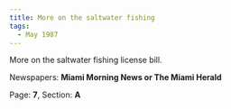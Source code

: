 ```yaml
---  
title: More on the saltwater fishing  
tags:  
  - May 1987  
---  
```

  
More on the saltwater fishing license bill.  
  
Newspapers: **Miami Morning News or The Miami Herald**  
  
Page: **7**, Section: **A** 
